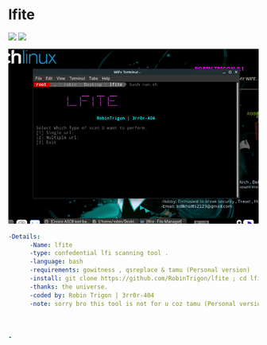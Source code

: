 # lfite
<img src="https://img.shields.io/badge/-Linux-black?style=for-the-badge&logo=Linux&logoColor=white"> <img src="https://img.shields.io/badge/-Terminal-black?style=for-the-badge&logo=GNU%20Bash&logoColor=white">

<p align="center"><img alt="https://raw.githubusercontent.com/3rr0r-4O4/SecFuzzer/main/dirfuzzer.png" width="700px" src="https://raw.githubusercontent.com/RobinTrigon/lfite/main/lfi.png" /></p>


```yaml
-Details:
      -Name: lfite
      -type: confedential lfi scanning tool .
      -language: bash
      -requirements: gowitness , qsreplace & tamu (Personal version)
      -install: git clone https://github.com/RobinTrigon/lfite ; cd lfite ; bash run.sh
      -thanks: the universe.
      -coded by: Robin Trigon | 3rr0r-404
      -note: sorry bro this tool is not for u coz tamu (Personal version) is not exist in your computer.
    


-

```

